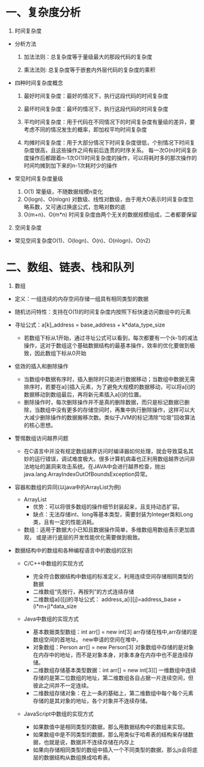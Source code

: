 # 一、复杂度分析


1.  时间复杂度

*  分析方法
   1. 加法法则：总复杂度等于量级最大的那段代码的复杂度

   2. 乘法法则: 总复杂度等于嵌套内外层代码的复杂度的乘积
  
*  四种时间复杂度概念
   1. 最好时间复杂度：最好的情况下，执行这段代码的时间复杂度

   2. 最坏时间复杂度：最坏的情况下，执行这段代码的时间复杂度

   3. 平均时间复杂度：用于代码在不同情况下的时间复杂度有量级的差异，要考虑不同的情况发生的概率，即加权平均时间复杂度

   4. 均摊时间复杂度：用于大部分情况下时间复杂度很低，个别情况下时间复杂度很高，且这些操作之间有前后连贯的时序关系。
                     每一次O(n)时间复杂度操作后都跟着n-1次O(1)时间复杂度的操作，可以将耗时多的那次操作的时间均摊到加下来的n-1次耗时少的操作

* 常见时间复杂度量级
   1. O(1)                常量级，不随数据规模n变化
   2. O(logn)、O(nlogn)   对数级、线性对数级，由于用大O表示时间复杂度忽略系数，又可通过换底公式，忽略对数的底
   3. O(m+n)、O(m*n)      时间复杂度由两个无关的数据规模组成，二者都要保留

2.  空间复杂度

* 常见空间复杂度O(1)、O(logn)、O(n)、O(nlogn)、O(n2)


# 二、数组、链表、栈和队列

1.  数组

* 定义：一组连续的内存空间存储一组具有相同类型的数据
* 随机访问特性：支持在O(1)的时间复杂度内按照下标快速访问数组中的元素
* 寻址公式：a[k]_address = base_address + k*data_type_size
   * 若数组下标从1开始，通过寻址公式可以看到，每次都要有一个(k-1)的减法操作，这对于数组这个基础数据结构的最基本操作，效率的优化要做到极致，因此数组下标从0开始
* 低效的插入和删除操作
   * 当数组中数据有序时，插入删除时只能进行数据移动；当数组中数据无需排序时，若要在a[i]插入元素，为了避免大规模的数据移动，可以将a[i]的数据移动到数组最后，再将新元素插入a[i]的位置。
   * 删除操作时，每次删除操作并不是真的删除数据，而只是标记数据已删除，当数组中没有更多的存储空间时，再集中执行删除操作，这样可以大大减少删除操作的数据搬移次数。类似于JVM的标记清除“垃圾”回收算法的核心思想。
* 警惕数组访问越界问题
   * 在C语言中并没有规定数组越界访问时编译器如何处理，就会导致莫名其妙的运行错误，调试难度极大。很多计算机病毒也正利用数组越界访问非法地址的漏洞来攻击系统。在JAVA中会进行越界检查，抛出java.lang.ArrayIndexOutOfBoundsException异常。

* 容器和数组的异同(以java中的ArrayList为例)
   * ArrayList
      * 优势：可以将很多数组的操作细节封装起来，且支持动态扩容。
      * 缺点：无法存储int、long等基本类型，需要封装为Integer类和Long类，且有一定的性能消耗。
   * 数组：适用于数据大小已知且数据操作简单，多维数组用数组表示更加直观， 或是进行底层的开发性能优化需要做到极致。

* 数据结构中的数组和各种编程语言中的数组的区别

   * C/C++中数组的实现方式
      * 完全符合数据结构中数组的标准定义，利用连续空间存储相同类型的数据
      * 二维数组“先按行，再按列”的方式连续存储
      * 二维数组a[i][j]的寻址公式： address_a[i][j]=address_base + (i*m+j)*data_size

   * Java中数组的实现方式
      * 基本数据类型数组：int arr[] = new int[3] arr存储在栈中,arr存储的是数组空间的首地址。 new申请的空间在堆中，
      * 对象数组：Person arr[] = new Person[3]  对象数组中存储的是对象在内存中的地址，而不是对象本身，对象本身在内存中也不是连续存储。
      * 二维数组存储基本类型数据：int arr[] = new int[3][]  一维数组中连续存储的是第二位数组的地址，第二维数组各自占据一片连续空间，但彼此之间并不一定连续。
      * 二维数组存储对象：在上一条的基础上，第二维数组中每个每个元素存储的是其对象的地址，各个对象并不连续存储。

   * JavaScript中数组的实现方式
      * 如果数值中是相同类型的数据，那么用数据结构中的数组来实现。
      * 如果数组中是不同类型的数据，那么用类似于哈希表的结构来存储数据，也就是说，数据并不连续存储在内存上
      * 如果向存储相同类型的数组中插入一个不同类型的数据，那么js会将底层的数据结构从数组换成哈希表。



